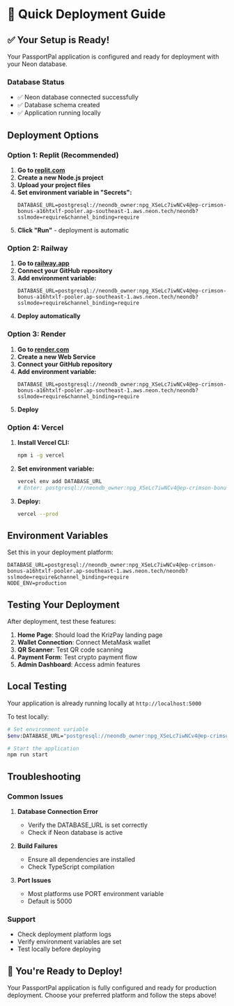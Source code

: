 # 🚀 Quick Deployment Guide

## ✅ Your Setup is Ready!

Your PassportPal application is configured and ready for deployment with your Neon database.

### Database Status
- ✅ Neon database connected successfully
- ✅ Database schema created
- ✅ Application running locally

## Deployment Options

### Option 1: Replit (Recommended)

1. **Go to [replit.com](https://replit.com)**
2. **Create a new Node.js project**
3. **Upload your project files**
4. **Set environment variable in "Secrets":**
   ```
   DATABASE_URL=postgresql://neondb_owner:npg_XSeLc7iwNCv4@ep-crimson-bonus-a16htxlf-pooler.ap-southeast-1.aws.neon.tech/neondb?sslmode=require&channel_binding=require
   ```
5. **Click "Run"** - deployment is automatic

### Option 2: Railway

1. **Go to [railway.app](https://railway.app)**
2. **Connect your GitHub repository**
3. **Add environment variable:**
   ```
   DATABASE_URL=postgresql://neondb_owner:npg_XSeLc7iwNCv4@ep-crimson-bonus-a16htxlf-pooler.ap-southeast-1.aws.neon.tech/neondb?sslmode=require&channel_binding=require
   ```
4. **Deploy automatically**

### Option 3: Render

1. **Go to [render.com](https://render.com)**
2. **Create a new Web Service**
3. **Connect your GitHub repository**
4. **Add environment variable:**
   ```
   DATABASE_URL=postgresql://neondb_owner:npg_XSeLc7iwNCv4@ep-crimson-bonus-a16htxlf-pooler.ap-southeast-1.aws.neon.tech/neondb?sslmode=require&channel_binding=require
   ```
5. **Deploy**

### Option 4: Vercel

1. **Install Vercel CLI:**
   ```bash
   npm i -g vercel
   ```
2. **Set environment variable:**
   ```bash
   vercel env add DATABASE_URL
   # Enter: postgresql://neondb_owner:npg_XSeLc7iwNCv4@ep-crimson-bonus-a16htxlf-pooler.ap-southeast-1.aws.neon.tech/neondb?sslmode=require&channel_binding=require
   ```
3. **Deploy:**
   ```bash
   vercel --prod
   ```

## Environment Variables

Set this in your deployment platform:

```
DATABASE_URL=postgresql://neondb_owner:npg_XSeLc7iwNCv4@ep-crimson-bonus-a16htxlf-pooler.ap-southeast-1.aws.neon.tech/neondb?sslmode=require&channel_binding=require
NODE_ENV=production
```

## Testing Your Deployment

After deployment, test these features:

1. **Home Page**: Should load the KrizPay landing page
2. **Wallet Connection**: Connect MetaMask wallet
3. **QR Scanner**: Test QR code scanning
4. **Payment Form**: Test crypto payment flow
5. **Admin Dashboard**: Access admin features

## Local Testing

Your application is already running locally at `http://localhost:5000`

To test locally:
```bash
# Set environment variable
$env:DATABASE_URL="postgresql://neondb_owner:npg_XSeLc7iwNCv4@ep-crimson-bonus-a16htxlf-pooler.ap-southeast-1.aws.neon.tech/neondb?sslmode=require&channel_binding=require"

# Start the application
npm run start
```

## Troubleshooting

### Common Issues

1. **Database Connection Error**
   - Verify the DATABASE_URL is set correctly
   - Check if Neon database is active

2. **Build Failures**
   - Ensure all dependencies are installed
   - Check TypeScript compilation

3. **Port Issues**
   - Most platforms use PORT environment variable
   - Default is 5000

### Support

- Check deployment platform logs
- Verify environment variables are set
- Test locally before deploying

## 🎉 You're Ready to Deploy!

Your PassportPal application is fully configured and ready for production deployment. Choose your preferred platform and follow the steps above! 